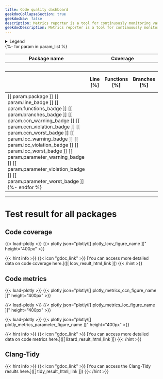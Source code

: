 ```yaml
---
title: Code quality dashboard
geekdocCollapseSection: true
geekdocNav: false
description: Metrics reporter is a tool for continuously monitoring various software metrics. For more information, please visit https://github.com/tier4/ros-metrics-reporter .
geekdocDescription: Metrics reporter is a tool for continuously monitoring various software metrics. For more information, please visit https://github.com/tier4/ros-metrics-reporter .
---
```


<details><summary>Legend</summary><div>

### Code coverage

<span class="LegendNA" title="Coverage rates are not available">N/A</span>
<span class="LegendLo" title="Coverage rates below [[ coverage_med ]] % are classified as low">low: &lt; [[ coverage_med ]] %</span>
<span class="LegendMed" title="Coverage rates between [[ coverage_med ]] % and [[ coverage_hi ]] % are classified as medium">medium: &gt;= [[ coverage_med ]] %</span>
<span class="LegendHi" title="Coverage rates of [[ coverage_hi ]] % and more are classified as high">high: &gt;= [[ coverage_hi ]] %</span>

### Code metrics

* CCN (Cyclomatic Complexity Number)  
<span class="LegendLo" title="Metrics rates below [[ ccn_recommendation ]] are classified as low">low: &lt; [[ ccn_recommendation ]]</span>
<span class="LegendMed" title="Metrics rates between [[ ccn_recommendation ]] and [[ ccn_threshold ]] are classified as medium">medium: &gt;= [[ ccn_recommendation ]]</span>
<span class="LegendHi" title="Metrics rates of [[ ccn_threshold ]] and more are classified as high">high: &gt;= [[ ccn_threshold ]]</span>

* LOC (Lines of Code)  
<span class="LegendLo" title="Metrics rates below [[ loc_recommendation ]] are classified as low">low: &lt; [[ loc_recommendation ]]</span>
<span class="LegendMed" title="Metrics rates between [[ loc_recommendation ]] and [[ loc_threshold ]] are classified as medium">medium: &gt;= [[ loc_recommendation ]]</span>
<span class="LegendHi" title="Metrics rates of [[ loc_threshold ]] and more are classified as high">high: &gt;= [[ loc_threshold ]]</span>

* Parameter count  
<span class="LegendLo" title="Metrics rates below [[ parameter_recommendation ]] are classified as low">low: &lt; [[ parameter_recommendation ]]</span>
<span class="LegendMed" title="Metrics rates between [[ parameter_recommendation ]] and [[ parameter_threshold ]] are classified as medium">medium: &gt;= [[ parameter_recommendation ]]</span>
<span class="LegendHi" title="Metrics rates of [[ parameter_threshold ]] and more are classified as high">high: &gt;= [[ parameter_threshold ]]</span>

</div></details>

<div class="wrapped">
<table>
<thead>
<tr><th> Package name </th><th colspan="3"> Coverage </th><th colspan="9"> Metrics </th>
<tr><th></th><th colspan="3"></th><th colspan="3"> CCN </th><th colspan="3"> LOC </th><th colspan="3"> Parameter </th>
<tr><th><th> Line [%] <th> Functions [%] <th> Branches [%] <th> Over recommended value <th> Over required value <th> Worst value <th> Over recommended value <th> Over required value <th> Worst value <th> Over recommended value <th> Over required value <th> Worst value
</thead>
<tbody>
{%- for param in param_list %}
<tr><td> [[ param.package ]] [[ param.line_badge ]] [[ param.functions_badge ]] [[ param.branches_badge ]] [[ param.ccn_warning_badge ]] [[ param.ccn_violation_badge ]] [[ param.ccn_worst_badge ]] [[ param.loc_warning_badge ]] [[ param.loc_violation_badge ]] [[ param.loc_worst_badge ]] [[ param.parameter_warning_badge ]] [[ param.parameter_violation_badge ]] [[ param.parameter_worst_badge ]]
{%- endfor %}
</tbody>
</table>
</div>

---

# Test result for all packages

## Code coverage

{{< load-plotly >}}
{{< plotly json="plotly/[[ plotly_lcov_figure_name ]]" height="400px" >}}

{{< hint info >}}
{{< icon "gdoc_link" >}} [You can access more detailed data on code coverage here.]([[ lcov_result_html_link ]])
{{< /hint >}}

## Code metrics

{{< load-plotly >}}
{{< plotly json="plotly/[[ plotly_metrics_ccn_figure_name ]]" height="400px" >}}

{{< load-plotly >}}
{{< plotly json="plotly/[[ plotly_metrics_loc_figure_name ]]" height="400px" >}}

{{< load-plotly >}}
{{< plotly json="plotly/[[ plotly_metrics_parameter_figure_name ]]" height="400px" >}}

{{< hint info >}}
{{< icon "gdoc_link" >}} [You can access more detailed data on code metrics here.]([[ lizard_result_html_link ]])
{{< /hint >}}

## Clang-Tidy

{{< hint info >}}
{{< icon "gdoc_link" >}} [You can access the Clang-Tidy results here.]([[ tidy_result_html_link ]])
{{< /hint >}}
